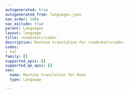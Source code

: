 ```yaml
---
autogenerated: true
autogenerated_from: languages.json
nav_order: 1000
nav_exclude: true
parent: Languages
layout: language
title: <code>kal</code>
description: Machine translation for <code>kal</code>
codes:
- kal
family: []
supported_apis: []
supported_qe_apis: []
seo:
  name: Machine translation for None
  type: Language

---
```


